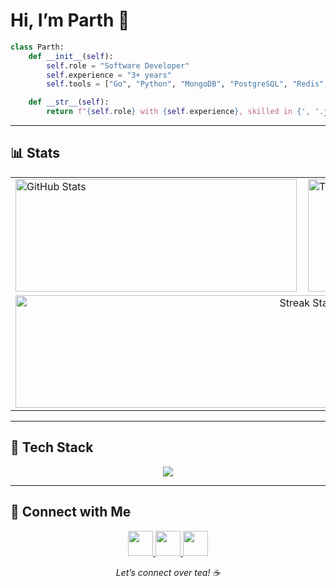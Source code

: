 # Hi, I’m Parth 👋

```python
class Parth:
    def __init__(self):
        self.role = "Software Developer"
        self.experience = "3+ years"
        self.tools = ["Go", "Python", "MongoDB", "PostgreSQL", "Redis", "Docker", "Git", "AWS", "AI"]

    def __str__(self):
        return f"{self.role} with {self.experience}, skilled in {', '.join(self.tools)}"
```

---

## 📊 Stats

<table align="center" cellpadding="0" cellspacing="10">
  <tr>
    <td>
      <img 
        src="https://github-readme-stats-git-master-parthsarkhelias-projects.vercel.app/api?username=mrparth23&show_icons=true&theme=dark&hide_border=true&include_all_commits=true&count_private=true" 
        width="450" height="180" alt="GitHub Stats" />
    </td>
    <td>
      <img 
        src="https://github-readme-stats-git-master-parthsarkhelias-projects.vercel.app/api/top-langs/?username=mrparth23&layout=compact&theme=dark&hide_border=true&count_private=true" 
        width="450" height="180" alt="Top Languages" />
    </td>
  </tr>
  <tr>
    <td colspan="2" align="center">
      <img 
        src="https://streak-stats.demolab.com?user=mrparth23&theme=dark&hide_border=true&count_private=true" 
        width="920" height="180" alt="Streak Stats" />
    </td>
  </tr>
</table>

---

## 🧰 Tech Stack

<p align="center">
  <img src="https://skillicons.dev/icons?i=go,python,mongodb,postgresql,redis,docker,git,aws,ai&theme=dark"/>
</p>

---

## 📢 Connect with Me

<p align="center">
  <a href="https://www.linkedin.com/in/parthsarkhelia" target="_blank">
    <img src="https://skillicons.dev/icons?i=linkedin" height="40"/>
  </a>
  <a href="https://x.com/mrparth23" target="_blank">
    <img src="https://skillicons.dev/icons?i=twitter" height="40"/>
  </a>
  <a href="mailto:mrparth2302@gmail.com" target="_blank">
    <img src="https://skillicons.dev/icons?i=gmail" height="40"/>
  </a>
</p>

<p align="center">
  <em>Let’s connect over tea! ☕</em>
</p>
